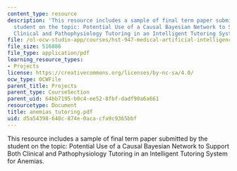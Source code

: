 ```yaml
---
content_type: resource
description: 'This resource includes a sample of final term paper submitted by the
  student on the topic: Potential Use of a Causal Bayesian Network to Support Both
  Clinical and Pathophysiology Tutoring in an Intelligent Tutoring System for Anemias.'
file: /ol-ocw-studio-app/courses/hst-947-medical-artificial-intelligence-spring-2005/d5a54398640c874e0acacfa9c9365bbf_anemias_tutoring.pdf
file_size: 516086
file_type: application/pdf
learning_resource_types:
- Projects
license: https://creativecommons.org/licenses/by-nc-sa/4.0/
ocw_type: OCWFile
parent_title: Projects
parent_type: CourseSection
parent_uid: 64bb7195-b0c4-ee52-8fbf-dadf90a6a661
resourcetype: Document
title: anemias_tutoring.pdf
uid: d5a54398-640c-874e-0aca-cfa9c9365bbf
---
```

This resource includes a sample of final term paper submitted by the student on the topic: Potential Use of a Causal Bayesian Network to Support Both Clinical and Pathophysiology Tutoring in an Intelligent Tutoring System for Anemias.